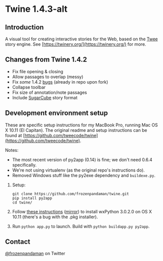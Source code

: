 # Twine 1.4.3-alt

## Introduction

A visual tool for creating interactive stories for the Web, based on the [Twee](https://github.com/tweecode/twee) story engine. See [https://twinery.org/](https://twinery.org/) for more.

## Changes from Twine 1.4.2

 * Fix file opening & closing
 * Allow passages to overlap (messy)
 * Fix *some* 1.4.2 [bugs](https://twinery.org/wiki/twine_1.4.2_bugs) (already in repo upon fork)
 * Collapse toolbar
 * Fix size of annotation/note passages
 * Include [SugarCube](https://www.motoslave.net/sugarcube/2/#downloads) story format

## Development environment setup

These are specific setup instructions for my MacBook Pro, running Mac OS X 10.11 (El Capitan). The original readme and setup instructions can be found at [https://github.com/tweecode/twine](https://github.com/tweecode/twine).

Notes:
 - The most recent version of py2app (0.14) is fine; we don't need 0.6.4 specifically.
 - We're not using virtualenv (as the original repo's instructions do).
 - Removed Windows stuff like the py2exe dependency and `buildexe.py`.

1. Setup:
   ```
   git clone https://github.com/frozenpandaman/twine.git
   pip install py2app
   cd twine/
   ```

2. Follow [these instructions](http://davixx.fr/blog/2016/01/25/wxpython-on-os-x-el-capitan/) ([mirror](https://web.archive.org/web/20170926104627/http://davixx.fr/blog/2016/01/25/wxpython-on-os-x-el-capitan/)) to install wxPython 3.0.2.0 on OS X 10.11 (there's a bug with the .pkg installer). 

3. Run `python app.py` to launch. Build with `python buildapp.py py2app`.

## Contact

[@frozenpandaman](https://twitter.com/frozenpandaman) on Twitter